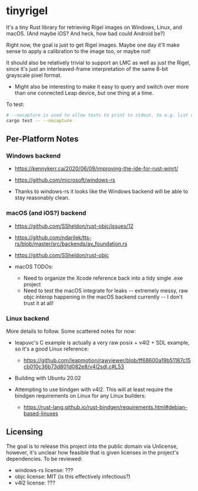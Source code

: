 # tinyrigel #

It's a tiny Rust library for retrieving Rigel images on Windows, Linux, and macOS. (And maybe iOS? And heck, how bad could Android be?)

Right now, the goal is just to get Rigel images. Maybe one day it'll make sense to apply a calibration to the image too, or maybe not!

It should also be relatively trivial to support an LMC as well as just the Rigel, since it's just an interleaved-frame interpretation of the same 8-bit grayscale pixel format.

- Might also be interesting to make it easy to query and switch over more than one connected Leap device, but one thing at a time.

To test:
```sh
# --nocapture is used to allow tests to print to stdout, to e.g. list devices.
cargo test -- --nocapture
```

## Per-Platform Notes ##

### Windows backend ###

- https://kennykerr.ca/2020/06/09/improving-the-ide-for-rust-winrt/
- https://github.com/microsoft/windows-rs

- Thanks to windows-rs it looks like the Windows backend will be able to stay reasonably clean.

### macOS (and iOS?) backend ###

- https://github.com/SSheldon/rust-objc/issues/12
- https://github.com/ndarilek/tts-rs/blob/master/src/backends/av_foundation.rs
- https://github.com/SSheldon/rust-objc

- macOS TODOs:
  - Need to organize the Xcode reference back into a tidy single .exe project
  - Need to test the macOS integrate for leaks -- extremely messy, raw objc interop happening in the macOS backend currently -- I don't trust it at all!

### Linux backend ###

More details to follow. Some scattered notes for now:

- leapuvc's C example is actually a very raw posix + v4l2 + SDL example, so it's a good Linux reference:
  - https://github.com/leapmotion/rawviewer/blob/ff68600a19b51187c15cb010c36b73d801d082e8/v4l2sdl.c#L53

- Building with Ubuntu 20.02

- Attempting to use bindgen with v4l2. This will at least require the bindgen requirements on Linux for any Linux builders:
  - https://rust-lang.github.io/rust-bindgen/requirements.html#debian-based-linuxes

## Licensing

The goal is to release this project into the public domain via Unlicense, however, it's unclear how feasible that is given licenses in the project's dependencies. To be reviewed:

- windows-rs license: ???
- objc license: MIT (is this effectively infectious?)
- v4l2 license: ???
